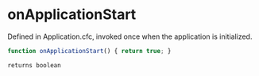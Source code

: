 # onApplicationStart

Defined in Application.cfc, invoked once when the application is initialized.

```javascript
function onApplicationStart() { return true; }
```

```javascript
returns boolean
```
